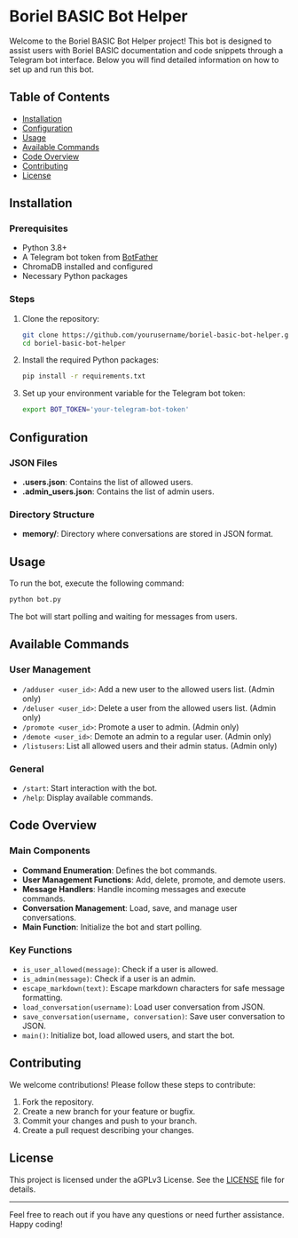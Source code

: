 # Boriel BASIC Bot Helper
Welcome to the Boriel BASIC Bot Helper project!
This bot is designed to assist users with Boriel BASIC
documentation and code snippets through a Telegram bot interface.
Below you will find detailed information on how to set up and run this bot.

## Table of Contents
- [Installation](#installation)
- [Configuration](#configuration)
- [Usage](#usage)
- [Available Commands](#available-commands)
- [Code Overview](#code-overview)
- [Contributing](#contributing)
- [License](#license)

## Installation

### Prerequisites
- Python 3.8+
- A Telegram bot token from [BotFather](https://core.telegram.org/bots#botfather)
- ChromaDB installed and configured
- Necessary Python packages

### Steps
1. Clone the repository:
   ```bash
   git clone https://github.com/yourusername/boriel-basic-bot-helper.git
   cd boriel-basic-bot-helper
   ```
2. Install the required Python packages:
   ```bash
   pip install -r requirements.txt
   ```
3. Set up your environment variable for the Telegram bot token:
   ```bash
   export BOT_TOKEN='your-telegram-bot-token'
   ```

## Configuration

### JSON Files
- **.users.json**: Contains the list of allowed users.
- **.admin_users.json**: Contains the list of admin users.

### Directory Structure
- **memory/**: Directory where conversations are stored in JSON format.

## Usage
To run the bot, execute the following command:

```bash
python bot.py
```

The bot will start polling and waiting for messages from users.

## Available Commands

### User Management

- `/adduser <user_id>`: Add a new user to the allowed users list. (Admin only)
- `/deluser <user_id>`: Delete a user from the allowed users list. (Admin only)
- `/promote <user_id>`: Promote a user to admin. (Admin only)
- `/demote <user_id>`: Demote an admin to a regular user. (Admin only)
- `/listusers`: List all allowed users and their admin status. (Admin only)

### General

- `/start`: Start interaction with the bot.
- `/help`: Display available commands.

## Code Overview

### Main Components

- **Command Enumeration**: Defines the bot commands.
- **User Management Functions**: Add, delete, promote, and demote users.
- **Message Handlers**: Handle incoming messages and execute commands.
- **Conversation Management**: Load, save, and manage user conversations.
- **Main Function**: Initialize the bot and start polling.

### Key Functions

- `is_user_allowed(message)`: Check if a user is allowed.
- `is_admin(message)`: Check if a user is an admin.
- `escape_markdown(text)`: Escape markdown characters for safe message formatting.
- `load_conversation(username)`: Load user conversation from JSON.
- `save_conversation(username, conversation)`: Save user conversation to JSON.
- `main()`: Initialize bot, load allowed users, and start the bot.

## Contributing

We welcome contributions! Please follow these steps to contribute:

1. Fork the repository.
2. Create a new branch for your feature or bugfix.
3. Commit your changes and push to your branch.
4. Create a pull request describing your changes.

## License

This project is licensed under the aGPLv3 License. See the [LICENSE](LICENSE) file for details.

---
Feel free to reach out if you have any questions or need further assistance. Happy coding!
